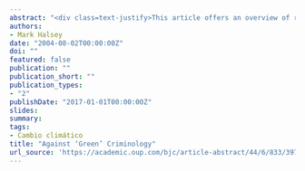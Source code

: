 ```yaml
---
abstract: "<div class=text-justify>This article offers an overview of recent work on environmental crime and regulation. It demonstrated the majority of such scholarship is imbued by quite problematic ideas concerning how best to envisage the nature of environmental harm and the type of regulatory structures which should be promoted to assist in the amelioration of environmental damage. The article concludes with a very brief discussion of the kinds of theoretical tools which might be used in place of orthodox framings of environmental crime and its prevention.</div>"
authors:
- Mark Halsey
date: "2004-08-02T00:00:00Z"
doi: ""
featured: false
publication: ""
publication_short: ""
publication_types:
- "2"
publishDate: "2017-01-01T00:00:00Z"
slides:
summary:
tags:
- Cambio climático
title: "Against ‘Green’ Criminology"
url_source: 'https://academic.oup.com/bjc/article-abstract/44/6/833/397368'
---
```



